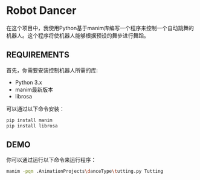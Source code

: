 # Robot Dancer

在这个项目中，我使用Python基于manim库编写一个程序来控制一个自动跳舞的机器人。这个程序将使机器人能够根据预设的舞步进行舞蹈。


## REQUIREMENTS

首先，你需要安装控制机器人所需的库:
- Python 3.x
- manim最新版本
- librosa

可以通过以下命令安装：

```bash
pip install manim
pip install librosa
```

## DEMO

你可以通过运行以下命令来运行程序：

```bash
manim -pqm .AnimationProjects\danceType\tutting.py Tutting
```

